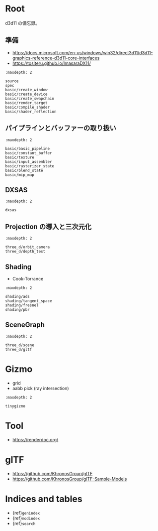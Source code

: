 # Root

d3d11 の備忘録。

## 準備

* <https://docs.microsoft.com/en-us/windows/win32/direct3d11/d3d11-graphics-reference-d3d11-core-interfaces>
* <https://tositeru.github.io/ImasaraDX11/>

```{toctree}
:maxdepth: 2

source
spec
basic/create_window
basic/create_device
basic/create_swapchain
basic/render_target
basic/compile_shader
basic/shader_reflection
```

## パイプラインとバッファーの取り扱い

```{toctree}
:maxdepth: 2

basic/basic_pipeline
basic/constant_buffer
basic/texture
basic/input_assembler
basic/rasterizer_state
basic/blend_state
basic/mip_map
```

## DXSAS

```{toctree}
:maxdepth: 2

dxsas
```

## Projection の導入と三次元化

```{toctree}
:maxdepth: 2

three_d/orbit_camera
three_d/depth_test
```

## Shading

* Cook-Torrance

```{toctree}
:maxdepth: 2

shading/ads
shading/tangent_space
shading/fresnel
shading/pbr
```

## SceneGraph

```{toctree}
:maxdepth: 2

three_d/scene
three_d/gltf
```

# Gizmo

* grid
* aabb pick (ray intersection)

```{toctree}
:maxdepth: 2

tinygizmo
```

# Tool

* <https://renderdoc.org/>

# glTF

* <https://github.com/KhronosGroup/glTF>
* <https://github.com/KhronosGroup/glTF-Sample-Models>

# Indices and tables

* {ref}`genindex`
* {ref}`modindex`
* {ref}`search`
